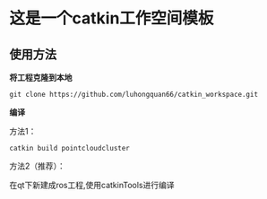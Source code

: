 # 这是一个catkin工作空间模板

## 使用方法

  **将工程克隆到本地**
 
  `git clone https://github.com/luhongquan66/catkin_workspace.git`

  **编译**
  
  方法1：  

  `catkin build pointcloudcluster`

  方法2（推荐）：
  
  在qt下新建成ros工程,使用catkinTools进行编译 
